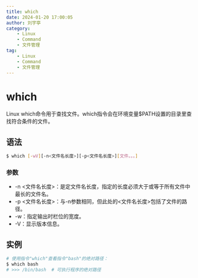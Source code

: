 ```yaml
---
title: which
date: 2024-01-20 17:00:05
author: 刘宇亭
category:
    - Linux
    - Command
    - 文件管理
tag:
    - Linux
    - Command
    - 文件管理
---
```

# which

Linux which命令用于查找文件。which指令会在环境变量$PATH设置的目录里查找符合条件的文件。

## 语法

```bash
$ which [-wV][-n<文件名长度>][-p<文件名长度>][文件。。。]
```

### 参数

- -n <文件名长度>：是定文件名长度，指定的长度必须大于或等于所有文件中最长的文件名。
- -p <文件名长度>：与-n参数相同，但此处的<文件名长度>包括了文件的路径。
- -w：指定输出时栏位的宽度。
- -V：显示版本信息。

## 实例

```bash
# 使用指令"which"查看指令"bash"的绝对路径：
$ which bash
# >>> /bin/bash  # 可执行程序的绝对路径
```
